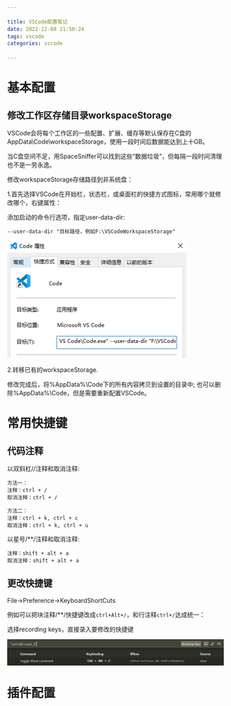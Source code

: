```yaml
---

title: VSCode配置笔记
date: 2022-12-08 11:50:24
tags: vscode
categories: vscode

---
```


# 基本配置

## 修改工作区存储目录workspaceStorage

VSCode会将每个工作区的一些配置、扩展、缓存等默认保存在C盘的AppData\Code\workspaceStorage，使用一段时间后数据能达到上十GB。

当C盘空间不足，用SpaceSniffer可以找到这些“数据垃圾”，但每隔一段时间清理也不是一劳永逸。

修改workspaceStorage存储路径到非系统盘：

1.首先选择VSCode在开始栏，状态栏，或桌面栏的快捷方式图标，常用哪个就修改哪个，右键属性：

添加启动的命令行选项，指定user-data-dir:

```
--user-data-dir "目标路径，例如F:\VSCodeWorkspaceStorage"
```

![image-20221208120051137](https://raw.githubusercontent.com/cursorhu/blog-images-on-picgo/master/images/202212081200216.png)

2.转移已有的workspaceStorage.

修改完成后，将%AppData%\Code下的所有内容拷贝到设置的目录中;  也可以删除%AppData%\Code，但是需要重新配置VSCode。

# 常用快捷键

## 代码注释

以双斜杠//注释和取消注释:

```
方法一：
注释：ctrl + / 
取消注释：ctrl + /
```

```
方法二：
注释：ctrl + k, ctrl + c 
取消注释：ctrl + k, ctrl + u
```

以星号/**/注释和取消注释:

```
注释：shift + alt + a 
取消注释：shift + alt + a
```

## 更改快捷键

File->Preference->KeyboardShortCuts

例如可以把块注释/**/快捷键改成`ctrl+Alt+/`，和行注释`ctrl+/`达成统一：

选择recording keys，直接录入要修改的快捷键

![image-20230220110133891](https://raw.githubusercontent.com/cursorhu/blog-images-on-picgo/master/images/202302201101988.png)

# 插件配置
